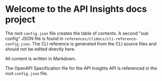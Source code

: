 # Welcome to the API Insights docs project

The root `config.json` file creates the table of contents. A second "sub config" JSON file is found in `references/clidocs/cli-reference-config.json`. The CLI reference is generated from the CLI source files and should not be edited directly here.

All content is written in Markdown. 

The OpenAPI Specification file for the API Insights API is referenced in the root `config.json` file. 
